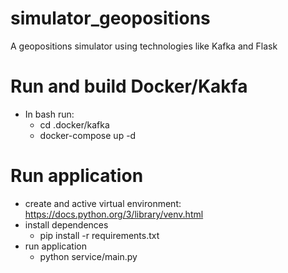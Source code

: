 # simulator_geopositions
A geopositions simulator using technologies like Kafka and Flask


# Run and build Docker/Kakfa
 - In bash run: 
    - cd .docker/kafka
    - docker-compose up -d
    
# Run application
  - create and active virtual environment: https://docs.python.org/3/library/venv.html
  - install dependences
    - pip install -r requirements.txt
  - run application
    - python service/main.py
